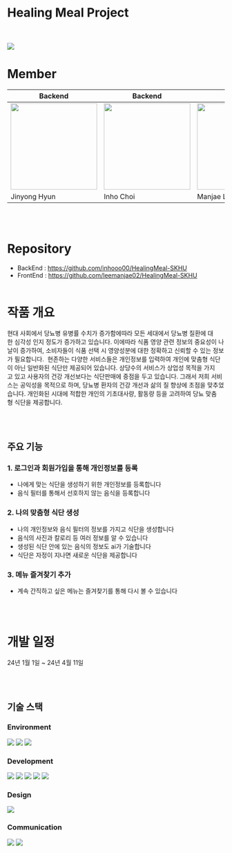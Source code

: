 # Healing Meal Project
<br>
<br>

<img src="https://github.com/leemanjae02/HealingMeal-SKHU/assets/144561017/c8c0b1d3-6da4-4a1b-96a4-c0eee0f39a88">



# Member
| Backend      | Backend    |  Frontend  |
|--------------|------------|------------|
|<img width="200" src="https://github.com/leemanjae02/HealingMeal-SKHU/assets/144561017/30a1cf50-36e0-41bc-9334-36417f648622">|<img width="200" src="https://github.com/leemanjae02/HealingMeal-SKHU/assets/144561017/4fbcad7e-dd08-441e-92b3-7dc132303b08">|<img width="200" src="https://github.com/leemanjae02/HealingMeal-SKHU/assets/144561017/deed94b1-cf5f-49f6-9105-5a88cc24c337">|
| Jinyong Hyun | Inho Choi  | Manjae Lee |
<br>
<br>


# Repository
- BackEnd : https://github.com/inhooo00/HealingMeal-SKHU
- FrontEnd : https://github.com/leemanjae02/HealingMeal-SKHU
<br><br>
# 작품 개요
현대 사회에서 당뇨병 유병률 수치가 증가함에따라 모든 세대에서 당뇨병 질환에 대한 심각성 인지 정도가 증가하고 있습니다. 이에따라 식품 영양 관련 정보의 중요성이 나날이 증가하여, 소비자들이 식품 선택 시 영양성분에 대한 정확하고 신뢰할 수 있는 정보가 필요합니다.  현존하는 다양한 서비스들은 개인정보를 입력하여 개인에 맞춤형 식단이 아닌 일반화된 식단만 제공되어 있습니다. 상당수의 서비스가 상업성 목적을 가지고 있고 사용자의 건강 개선보다는 식단판매에 중점을 두고 있습니다.
그래서 저희 서비스는 공익성을 목적으로 하며, 당뇨병 환자의 건강 개선과 삶의 질 향상에 초점을 맞추었습니다. 개인화된 시대에 적합한 개인의 기초대사량, 활동량 등을 고려하여 당뇨 맞춤형 식단을 제공합니다.

<br><br>

## 주요 기능
### 1. 로그인과 회원가입을 통해 개인정보를 등록
- 나에게 맞는 식단을 생성하기 위한 개인정보를 등록합니다
- 음식 필터를 통해서 선호하지 않는 음식을 등록합니다

### 2. 나의 맞춤형 식단 생성
- 나의 개인정보와 음식 필터의 정보를 가지고 식단을 생성합니다
- 음식의 사진과 칼로리 등 여러 정보를 알 수 있습니다
- 생성된 식단 안에 있는 음식의 정보도 ai가 기술합니다
- 식단은 자정이 지나면 새로운 식단을 제공합니다

### 3. 메뉴 즐겨찾기 추가
- 계속 간직하고 싶은 메뉴는 즐겨찾기를 통해 다시 볼 수 있습니다

<br><br>

# 개발 일정
24년 1월 1일 ~ 24년 4월 11일

<br><br>

## 기술 스택
### Environment
<img src="https://img.shields.io/badge/Visual Studio Code-007ACC?style=for-the-badge&logo=visualstudiocode&logoColor=white">
<img src="https://img.shields.io/badge/github-181717?style=for-the-badge&logo=github&logoColor=white">
<img src="https://img.shields.io/badge/git-F05032?style=for-the-badge&logo=git&logoColor=white">

### Development
<img src="https://img.shields.io/badge/React-61DAFB?style=for-the-badge&logo=react&logoColor=white">
<img src="https://img.shields.io/badge/Vite-646CFF?style=for-the-badge&logo=vite&logoColor=white">
<img src="https://img.shields.io/badge/MobX-FF9955?style=for-the-badge&logo=mobx&logoColor=white">
<img src="https://img.shields.io/badge/Axios-5A29E4?style=for-the-badge&logo=axios&logoColor=white">
<img src="https://img.shields.io/badge/Vercel-000000?style=for-the-badge&logo=vercel&logoColor=white">

### Design
<img src="https://img.shields.io/badge/Figma-F24E1E?style=for-the-badge&logo=figma&logoColor=white">

### Communication
<img src="https://img.shields.io/badge/discord-5865F2?style=for-the-badge&logo=discord&logoColor=white"> 
<img src="https://img.shields.io/badge/notion-000000?style=for-the-badge&logo=notion&logoColor=white"> 
